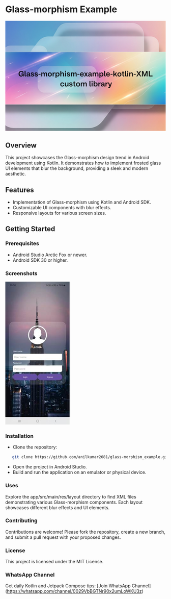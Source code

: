 # Glass-morphism Example

![banner](screenshot/xml_repo_banner.png)

## Overview

This project showcases the Glass-morphism design trend in Android development using Kotlin. It
demonstrates how to implement frosted glass UI elements that blur the background, providing a sleek
and modern aesthetic.

## Features

- Implementation of Glass-morphism using Kotlin and Android SDK.
- Customizable UI components with blur effects.
- Responsive layouts for various screen sizes.

## Getting Started

### Prerequisites

- Android Studio Arctic Fox or newer.
- Android SDK 30 or higher.

### Screenshots

![Screen](screenshot/screen.jpeg)

### Installation

- Clone the repository:

```bash
   git clone https://github.com/anilkumar2681/glass-morphism_example.git
```

- Open the project in Android Studio.
- Build and run the application on an emulator or physical device.

### Uses

Explore the app/src/main/res/layout directory to find XML files demonstrating various Glass-morphism
components. Each layout showcases different blur effects and UI elements.

### Contributing

Contributions are welcome! Please fork the repository, create a new branch, and submit a pull
request with your proposed changes.

### License

This project is licensed under the MIT License.

### WhatsApp Channel
Get daily Kotlin and Jetpack Compose tips: [Join WhatsApp Channel] (https://whatsapp.com/channel/0029VbBGTNr90x2umLoWKU3z)
